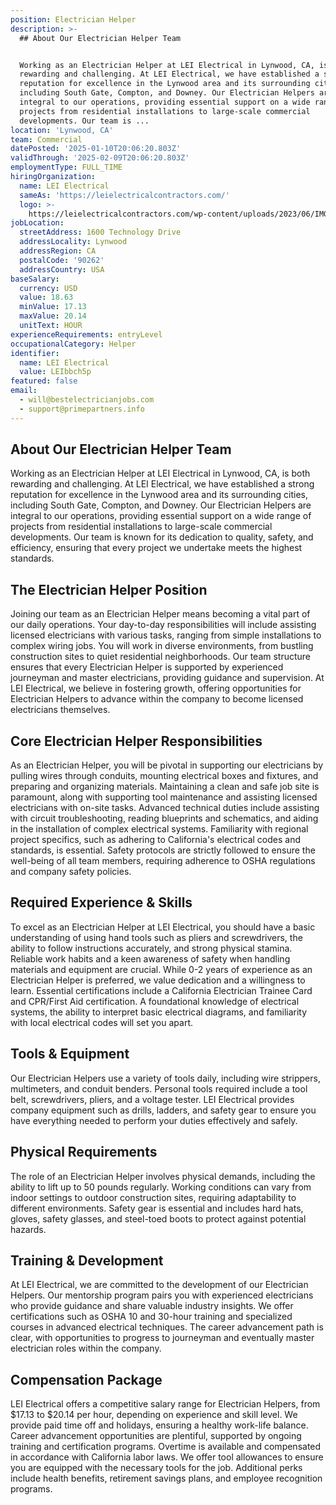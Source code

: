 ```yaml
---
position: Electrician Helper
description: >-
  ## About Our Electrician Helper Team


  Working as an Electrician Helper at LEI Electrical in Lynwood, CA, is both
  rewarding and challenging. At LEI Electrical, we have established a strong
  reputation for excellence in the Lynwood area and its surrounding cities,
  including South Gate, Compton, and Downey. Our Electrician Helpers are
  integral to our operations, providing essential support on a wide range of
  projects from residential installations to large-scale commercial
  developments. Our team is ...
location: 'Lynwood, CA'
team: Commercial
datePosted: '2025-01-10T20:06:20.803Z'
validThrough: '2025-02-09T20:06:20.803Z'
employmentType: FULL_TIME
hiringOrganization:
  name: LEI Electrical
  sameAs: 'https://leielectricalcontractors.com/'
  logo: >-
    https://leielectricalcontractors.com/wp-content/uploads/2023/06/IMG_2720-e1686941081414-1024x614-1.png
jobLocation:
  streetAddress: 1600 Technology Drive
  addressLocality: Lynwood
  addressRegion: CA
  postalCode: '90262'
  addressCountry: USA
baseSalary:
  currency: USD
  value: 18.63
  minValue: 17.13
  maxValue: 20.14
  unitText: HOUR
experienceRequirements: entryLevel
occupationalCategory: Helper
identifier:
  name: LEI Electrical
  value: LEIbbch5p
featured: false
email:
  - will@bestelectricianjobs.com
  - support@primepartners.info
---
```




## About Our Electrician Helper Team

Working as an Electrician Helper at LEI Electrical in Lynwood, CA, is both rewarding and challenging. At LEI Electrical, we have established a strong reputation for excellence in the Lynwood area and its surrounding cities, including South Gate, Compton, and Downey. Our Electrician Helpers are integral to our operations, providing essential support on a wide range of projects from residential installations to large-scale commercial developments. Our team is known for its dedication to quality, safety, and efficiency, ensuring that every project we undertake meets the highest standards.

## The Electrician Helper Position

Joining our team as an Electrician Helper means becoming a vital part of our daily operations. Your day-to-day responsibilities will include assisting licensed electricians with various tasks, ranging from simple installations to complex wiring jobs. You will work in diverse environments, from bustling construction sites to quiet residential neighborhoods. Our team structure ensures that every Electrician Helper is supported by experienced journeyman and master electricians, providing guidance and supervision. At LEI Electrical, we believe in fostering growth, offering opportunities for Electrician Helpers to advance within the company to become licensed electricians themselves.

## Core Electrician Helper Responsibilities

As an Electrician Helper, you will be pivotal in supporting our electricians by pulling wires through conduits, mounting electrical boxes and fixtures, and preparing and organizing materials. Maintaining a clean and safe job site is paramount, along with supporting tool maintenance and assisting licensed electricians with on-site tasks. Advanced technical duties include assisting with circuit troubleshooting, reading blueprints and schematics, and aiding in the installation of complex electrical systems. Familiarity with regional project specifics, such as adhering to California's electrical codes and standards, is essential. Safety protocols are strictly followed to ensure the well-being of all team members, requiring adherence to OSHA regulations and company safety policies.

## Required Experience & Skills

To excel as an Electrician Helper at LEI Electrical, you should have a basic understanding of using hand tools such as pliers and screwdrivers, the ability to follow instructions accurately, and strong physical stamina. Reliable work habits and a keen awareness of safety when handling materials and equipment are crucial. While 0-2 years of experience as an Electrician Helper is preferred, we value dedication and a willingness to learn. Essential certifications include a California Electrician Trainee Card and CPR/First Aid certification. A foundational knowledge of electrical systems, the ability to interpret basic electrical diagrams, and familiarity with local electrical codes will set you apart.

## Tools & Equipment

Our Electrician Helpers use a variety of tools daily, including wire strippers, multimeters, and conduit benders. Personal tools required include a tool belt, screwdrivers, pliers, and a voltage tester. LEI Electrical provides company equipment such as drills, ladders, and safety gear to ensure you have everything needed to perform your duties effectively and safely.

## Physical Requirements

The role of an Electrician Helper involves physical demands, including the ability to lift up to 50 pounds regularly. Working conditions can vary from indoor settings to outdoor construction sites, requiring adaptability to different environments. Safety gear is essential and includes hard hats, gloves, safety glasses, and steel-toed boots to protect against potential hazards.

## Training & Development

At LEI Electrical, we are committed to the development of our Electrician Helpers. Our mentorship program pairs you with experienced electricians who provide guidance and share valuable industry insights. We offer certifications such as OSHA 10 and 30-hour training and specialized courses in advanced electrical techniques. The career advancement path is clear, with opportunities to progress to journeyman and eventually master electrician roles within the company.

## Compensation Package

LEI Electrical offers a competitive salary range for Electrician Helpers, from $17.13 to $20.14 per hour, depending on experience and skill level. We provide paid time off and holidays, ensuring a healthy work-life balance. Career advancement opportunities are plentiful, supported by ongoing training and certification programs. Overtime is available and compensated in accordance with California labor laws. We offer tool allowances to ensure you are equipped with the necessary tools for the job. Additional perks include health benefits, retirement savings plans, and employee recognition programs.